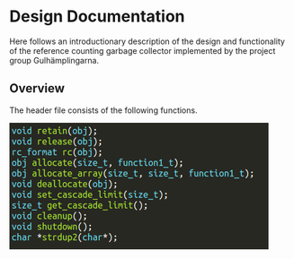 # Design Documentation
Here follows an introductionary description of the design and functionality of the reference counting garbage collector implemented
by the project group Gulhämplingarna.

## Overview
The header file consists of the following functions.

![Header](header.png)

## 
